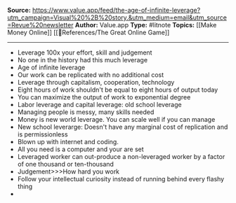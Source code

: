 **Source:** https://www.value.app/feed/the-age-of-infinite-leverage?utm_campaign=Visual%20%2B%20story.&utm_medium=email&utm_source=Revue%20newsletter
**Author:** Value.app
**Type:** #litnote 
**Topics:** [[Make Money Online]] [[🌻References/The Great Online Game]]

----
- Leverage 100x your effort, skill and judgement
- No one in the history had this much leverage
- Age of infinite leverage 
- Our work can be replicated with no additional cost
- Leverage through capitalism, cooperation, technology
- Eight hours of work shouldn't be equal to eight hours of output today
- You can maximize the output of work to exponential degree
- Labor leverage and capital leverage: old school leverage
- Managing people is messy, many skills needed
- Money is new world leverage. You can scale well if you can manage 
- New school leverarge: Doesn't have any marginal cost of replication and is permissionless
- Blown up with internet and coding. 
- All you need is a computer and your are set
- Leveraged worker can out-produce a non-leveraged worker by a factor of one thousand or ten-thousand
- Judgement>>>How hard you work
- Follow your intellectual curiosity instead of running behind every flashy thing
- 